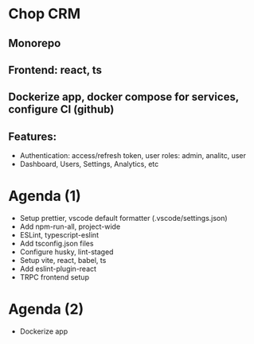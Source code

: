 # Chop CRM

## Monorepo

## Frontend: react, ts

## Dockerize app, docker compose for services, configure CI (github)

## Features:

- Authentication: access/refresh token, user roles: admin, analitc, user
- Dashboard, Users, Settings, Analytics, etc

# Agenda (1)

- Setup prettier, vscode default formatter (.vscode/settings.json)
- Add npm-run-all, project-wide
- ESLint, typescript-eslint
- Add tsconfig.json files
- Configure husky, lint-staged
- Setup vite, react, babel, ts
- Add eslint-plugin-react
- TRPC frontend setup

# Agenda (2)

- Dockerize app
